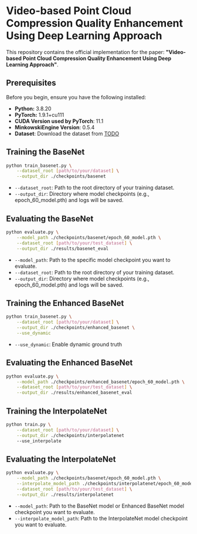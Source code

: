 # Video-based Point Cloud Compression Quality Enhancement Using Deep Learning Approach


This repository contains the official implementation for the paper: **"Video-based Point Cloud Compression Quality Enhancement Using Deep Learning Approach"**.

## Prerequisites

Before you begin, ensure you have the following installed:

* **Python:** 3.8.20
* **PyTorch:** 1.9.1+cu111
* **CUDA Version used by PyTorch**: 11.1
* **MinkowskiEngine Version**: 0.5.4
* **Dataset**: Download the dataset from [TODO]()



## Training the BaseNet

```bash
python train_basenet.py \
    --dataset_root [path/to/your/dataset] \
    --output_dir ./checkpoints/basenet 
```
- `--dataset_root`: Path to the root directory of your training dataset.
- `--output_dir`: Directory where model checkpoints (e.g., ⁠epoch_60_model.pth) and logs will be saved.

## Evaluating the BaseNet

```bash
python evaluate.py \
    --model_path ./checkpoints/basenet/epoch_60_model.pth \
    --dataset_root [path/to/your/test_dataset] \
    --output_dir ./results/basenet_eval
```
- `--model_path`: Path to the specific model checkpoint you want to evaluate. 
- `--dataset_root`: Path to the root directory of your training dataset.
- `--output_dir`: Directory where model checkpoints (e.g., ⁠epoch_60_model.pth) and logs will be saved.


## Training the Enhanced BaseNet

```bash
python train_basenet.py \
    --dataset_root [path/to/your/dataset] \
    --output_dir ./checkpoints/enhanced_basenet \
    --use_dynamic
```
- `--use_dynamic`: Enable dynamic ground truth

## Evaluating the Enhanced BaseNet

```bash
python evaluate.py \
    --model_path ./checkpoints/enhanced_basenet/epoch_60_model.pth \
    --dataset_root [path/to/your/test_dataset] \
    --output_dir ./results/enhanced_basenet_eval
```


## Training the InterpolateNet

```bash
python train.py \
    --dataset_root [path/to/your/dataset] \
    --output_dir ./checkpoints/interpolatenet
    --use_interpolate
```

## Evaluating the InterpolateNet
```bash
python evaluate.py \
    --model_path ./checkpoints/basenet/epoch_60_model.pth \
    --interpolate_model_path ./checkpoints/interpolatenet/epoch_60_model.pth \
    --dataset_root [path/to/your/test_dataset] \
    --output_dir ./results/interpolatenet
```
- `--model_path`: Path to the  BaseNet model or Enhanced BaseNet model checkpoint you want to evaluate. 
- `--interpolate_model_path`: Path to the InterpolateNet model checkpoint you want to evaluate. 


